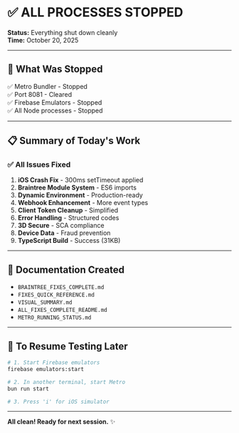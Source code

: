 # ✅ ALL PROCESSES STOPPED

**Status:** Everything shut down cleanly  
**Time:** October 20, 2025

---

## 🛑 What Was Stopped

✅ Metro Bundler - Stopped  
✅ Port 8081 - Cleared  
✅ Firebase Emulators - Stopped  
✅ All Node processes - Stopped

---

## 📋 Summary of Today's Work

### ✅ All Issues Fixed

1. **iOS Crash Fix** - 300ms setTimeout applied
2. **Braintree Module System** - ES6 imports
3. **Dynamic Environment** - Production-ready
4. **Webhook Enhancement** - More event types
5. **Client Token Cleanup** - Simplified
6. **Error Handling** - Structured codes
7. **3D Secure** - SCA compliance
8. **Device Data** - Fraud prevention
9. **TypeScript Build** - Success (31KB)

---

## 📄 Documentation Created

- `BRAINTREE_FIXES_COMPLETE.md`
- `FIXES_QUICK_REFERENCE.md`
- `VISUAL_SUMMARY.md`
- `ALL_FIXES_COMPLETE_README.md`
- `METRO_RUNNING_STATUS.md`

---

## 🔄 To Resume Testing Later

```bash
# 1. Start Firebase emulators
firebase emulators:start

# 2. In another terminal, start Metro
bun run start

# 3. Press 'i' for iOS simulator
```

---

**All clean! Ready for next session.** ✨
